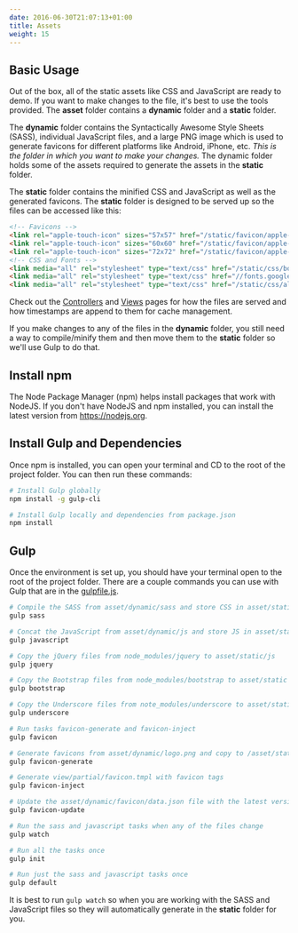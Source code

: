 ```yaml
---
date: 2016-06-30T21:07:13+01:00
title: Assets
weight: 15
---
```


## Basic Usage

Out of the box, all of the static assets like CSS and JavaScript are ready to
demo. If you want to make changes to the file, it's best to use the tools
provided. The **asset** folder contains a **dynamic** folder and a **static**
folder.

The **dynamic** folder contains the Syntactically Awesome Style Sheets (SASS),
individual JavaScript files, and a large PNG image which is used to generate
favicons for different platforms like Android, iPhone, etc. *This is the folder
in which you want to make your changes.* The dynamic folder holds some of the
assets required to generate the assets in the **static** folder.

The **static** folder contains the minified CSS and JavaScript as well as
the generated favicons. The **static** folder is designed to be served up
so the files can be accessed like this:

```html
<!-- Favicons -->
<link rel="apple-touch-icon" sizes="57x57" href="/static/favicon/apple-touch-icon-57x57.png?v1.0=3eepn6WlLO">
<link rel="apple-touch-icon" sizes="60x60" href="/static/favicon/apple-touch-icon-60x60.png?v1.0=3eepn6WlLO">
<link rel="apple-touch-icon" sizes="72x72" href="/static/favicon/apple-touch-icon-72x72.png?v1.0=3eepn6WlLO">
<!-- CSS and Fonts -->
<link media="all" rel="stylesheet" type="text/css" href="/static/css/bootstrap.min.css?1466973904" />
<link media="all" rel="stylesheet" type="text/css" href="//fonts.googleapis.com/css?family=Open+Sans:300,400,bold,italic" />
<link media="all" rel="stylesheet" type="text/css" href="/static/css/all.css?1466973904" />
```

Check out the [Controllers](/controllers) and
[Views](/views/#included-functions) pages for how
the files are served and how timestamps are append to them for cache management.

If you make changes to any of the files in the **dynamic** folder, you still
need a way to compile/minify them and then move them to the **static** folder
so we'll use Gulp to do that.

## Install npm

The Node Package Manager (npm) helps install packages that work with NodeJS.
If you don't have NodeJS and npm installed, you can install the latest version
from https://nodejs.org.

## Install Gulp and Dependencies

Once npm is installed, you can open your terminal and CD to the root of the
project folder. You can then run these commands:

```bash
# Install Gulp globally
npm install -g gulp-cli

# Install Gulp locally and dependencies from package.json
npm install
```

## Gulp

Once the environment is set up, you should have your terminal open to the root
of the project folder. There are a couple commands you can use with Gulp that
are in the [gulpfile.js](https://github.com/blue-jay/blueprint/blob/master/gulpfile.js).

```bash
# Compile the SASS from asset/dynamic/sass and store CSS in asset/static/css/all.css
gulp sass

# Concat the JavaScript from asset/dynamic/js and store JS in asset/static/js/all.js
gulp javascript

# Copy the jQuery files from node_modules/jquery to asset/static/js
gulp jquery

# Copy the Bootstrap files from node_modules/bootstrap to asset/static
gulp bootstrap

# Copy the Underscore files from note_modules/underscore to asset/static/js
gulp underscore

# Run tasks favicon-generate and favicon-inject
gulp favicon

# Generate favicons from asset/dynamic/logo.png and copy to /asset/static/favicon
gulp favicon-generate

# Generate view/partial/favicon.tmpl with favicon tags
gulp favicon-inject

# Update the asset/dynamic/favicon/data.json file with the latest version from the RealFaviconGenerator website
gulp favicon-update

# Run the sass and javascript tasks when any of the files change
gulp watch

# Run all the tasks once
gulp init

# Run just the sass and javascript tasks once
gulp default
```

It is best to run `gulp watch` so when you are working with the SASS and
JavaScript files so they will automatically generate in the **static** folder
for you.
